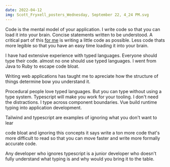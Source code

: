```yaml
---
date: 2022-04-12
img: Scott_Fryxell_posters_Wednesday, September 22, 4_24 PM.svg
---
```


Code is the mental model of your application. I write code so that you can load it into your brain. Concise statements written to be understood. A critical part of this [for me](/blog/a11y-in-the-code) is writing a little code as possible. Less code thats more legible so that you have an easy time loading it into your brain.

I have had extensive experience with typed languages. Everyone should type their code. almost no one should use typed languages. I went from Java to Ruby to escape code bloat.

Writing web applications has taught me to apreciate how the structure of things determine bow you understand it.

Procedural people love typed languages. But you can type without using a type system. Typescript will make you work for your tooling. I don't need the distractions. I type across component boundaries. Vue build runtime typing into application development.

Tailwind and typescript are examples of ignoring what you don't want to lear

code bloat and ignoring this concepts it says write a ton more code that's more difficult to read so that you can move faster and write more formally accurate code.

Any developer who ignores typescript is a junior developer who doesn't fully understand what typing is and why would you bring it to the table.
